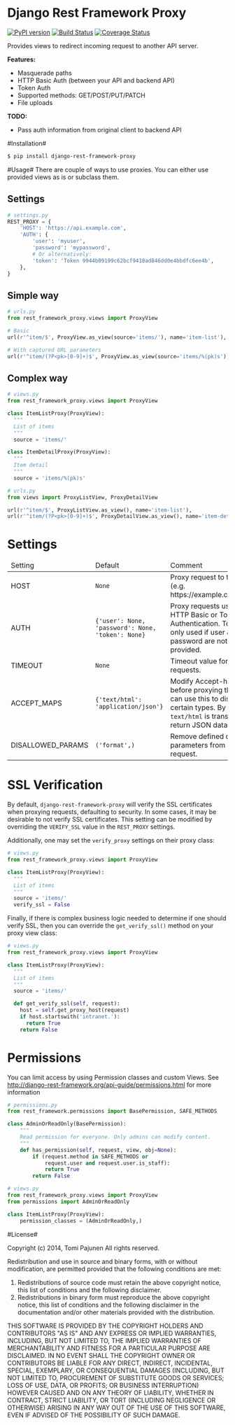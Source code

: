 Django Rest Framework Proxy
====================

[![PyPI version](https://badge.fury.io/py/django-rest-framework-proxy.svg)](http://badge.fury.io/py/django-rest-framework-proxy)
[![Build Status](https://travis-ci.org/eofs/django-rest-framework-proxy.svg?branch=master)](https://travis-ci.org/eofs/django-rest-framework-proxy)
[![Coverage Status](https://coveralls.io/repos/eofs/django-rest-framework-proxy/badge.png?branch=master)](https://coveralls.io/r/eofs/django-rest-framework-proxy?branch=master)

Provides views to redirect incoming request to another API server.

**Features:**

* Masquerade paths
* HTTP Basic Auth (between your API and backend API)
* Token Auth
* Supported methods: GET/POST/PUT/PATCH
* File uploads

**TODO:**
* Pass auth information from original client to backend API

#Installation#

```bash
$ pip install django-rest-framework-proxy
```

#Usage#
There are couple of ways to use proxies. You can either use provided views as is or subclass them.

## Settings ##
```python
# settings.py
REST_PROXY = {
    'HOST': 'https://api.example.com',
    'AUTH': {
        'user': 'myuser',
        'password': 'mypassword',
        # Or alternatively:
        'token': 'Token 9944b09199c62bcf9418ad846dd0e4bbdfc6ee4b',
    },
}
```


## Simple way ##
```python
# urls.py
from rest_framework_proxy.views import ProxyView

# Basic
url(r'^item/$', ProxyView.as_view(source='items/'), name='item-list'),

# With captured URL parameters
url(r'^item/(?P<pk>[0-9]+)$', ProxyView.as_view(source='items/%(pk)s'), name='item-detail'),
```
## Complex way ##
```python
# views.py
from rest_framework_proxy.views import ProxyView

class ItemListProxy(ProxyView):
  """
  List of items
  """
  source = 'items/'

class ItemDetailProxy(ProxyView):
  """
  Item detail
  """
  source = 'items/%(pk)s'

```
```python
# urls.py
from views import ProxyListView, ProxyDetailView

url(r'^item/$', ProxyListView.as_view(), name='item-list'),
url(r'^item/(?P<pk>[0-9]+)$', ProxyDetailView.as_view(), name='item-detail'),
```

# Settings #
<table>
    <thead>
        <tr>
            <td>Setting</td>
            <td>Default</td>
            <td>Comment</td>
        </tr>
    </thead>
    <tbody>
        <tr>
            <td>HOST</td>
            <td><code>None</code></td>
            <td>Proxy request to this host (e.g. https://example.com/api/).</td>
        </tr>
        <tr>
            <td>AUTH</td>
            <td><code>{'user': None, 'password': None, 'token': None}</code></td>
            <td>Proxy requests using HTTP Basic or Token Authentication.
            Token is only used if user &amp; password are not provided.</td>
        </tr>
        <tr>
            <td>TIMEOUT</td>
            <td><code>None</code></td>
            <td>Timeout value for proxy requests.</td>
        </tr>
        <tr>
            <td>ACCEPT_MAPS</td>
            <td><code>{'text/html': 'application/json'}</code></td>
            <td>Modify Accept-headers before proxying them. You can use this to disallow certain types. By default <code>text/html</code> is translated to return JSON data.</td>
        </tr>
        <tr>
            <td>DISALLOWED_PARAMS</td>
            <td><code>('format',)</code></td>
            <td>Remove defined query parameters from proxy request.</td>
        </tr>
    </tbody>
</table>

# SSL Verification #
By default, `django-rest-framework-proxy` will verify the SSL certificates when proxying requests, defaulting
to security. In some cases, it may be desirable to not verify SSL certificates. This setting can be modified
by overriding the `VERIFY_SSL` value in the `REST_PROXY` settings.

Additionally, one may set the `verify_proxy` settings on their proxy class:

```python
# views.py
from rest_framework_proxy.views import ProxyView

class ItemListProxy(ProxyView):
  """
  List of items
  """
  source = 'items/'
  verify_ssl = False

```

Finally, if there is complex business logic needed to determine if one should verify SSL, then
you can override the `get_verify_ssl()` method on your proxy view class:

```python
# views.py
from rest_framework_proxy.views import ProxyView

class ItemListProxy(ProxyView):
  """
  List of items
  """
  source = 'items/'

  def get_verify_ssl(self, request):
    host = self.get_proxy_host(request)
    if host.startswith('intranet.'):
      return True
    return False

```

# Permissions #
You can limit access by using Permission classes and custom Views.
See http://django-rest-framework.org/api-guide/permissions.html for more information
```python
# permissions.py
from rest_framework.permissions import BasePermission, SAFE_METHODS

class AdminOrReadOnly(BasePermission):
    """
    Read permission for everyone. Only admins can modify content.
    """
    def has_permission(self, request, view, obj=None):
        if (request.method in SAFE_METHODS or
            request.user and request.user.is_staff):
            return True
        return False

```
```python
# views.py
from rest_framework_proxy.views import ProxyView
from permissions import AdminOrReadOnly

class ItemListProxy(ProxyView):
    permission_classes = (AdminOrReadOnly,)
```


#License#

Copyright (c) 2014, Tomi Pajunen
All rights reserved.

Redistribution and use in source and binary forms, with or without modification, are permitted provided that the following conditions are met:

1. Redistributions of source code must retain the above copyright notice, this list of conditions and the following disclaimer.
2. Redistributions in binary form must reproduce the above copyright notice, this list of conditions and the following disclaimer in the documentation and/or other materials provided with the distribution.

THIS SOFTWARE IS PROVIDED BY THE COPYRIGHT HOLDERS AND CONTRIBUTORS "AS IS" AND ANY EXPRESS OR IMPLIED WARRANTIES, INCLUDING, BUT NOT LIMITED TO, THE IMPLIED WARRANTIES OF MERCHANTABILITY AND FITNESS FOR A PARTICULAR PURPOSE ARE
DISCLAIMED. IN NO EVENT SHALL THE COPYRIGHT OWNER OR CONTRIBUTORS BE LIABLE FOR ANY DIRECT, INDIRECT, INCIDENTAL, SPECIAL, EXEMPLARY, OR CONSEQUENTIAL DAMAGES (INCLUDING, BUT NOT LIMITED TO, PROCUREMENT OF SUBSTITUTE GOODS OR SERVICES; LOSS OF USE, DATA, OR PROFITS; OR BUSINESS INTERRUPTION) HOWEVER CAUSED AND ON ANY THEORY OF LIABILITY, WHETHER IN CONTRACT, STRICT LIABILITY, OR TORT (INCLUDING NEGLIGENCE OR OTHERWISE) ARISING IN ANY WAY OUT OF THE USE OF THIS SOFTWARE, EVEN IF ADVISED OF THE POSSIBILITY OF SUCH DAMAGE.
